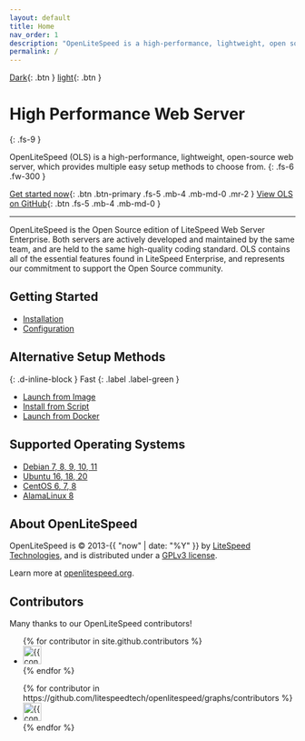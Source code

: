 ```yaml
---
layout: default
title: Home
nav_order: 1
description: "OpenLiteSpeed is a high-performance, lightweight, open source HTTP server."
permalink: /
---
```


[Dark](http://example.com/){: .btn }
[light](http://example.com/){: .btn }

# High Performance Web Server
{: .fs-9 }

OpenLiteSpeed (OLS) is a high-performance, lightweight, open-source web server, which provides multiple easy setup methods to choose from.
{: .fs-6 .fw-300 }

[Get started now](#getting-started){: .btn .btn-primary .fs-5 .mb-4 .mb-md-0 .mr-2 } [View OLS on GitHub](https://github.com/litespeedtech/openlitespeed){: .btn .fs-5 .mb-4 .mb-md-0 }

---

OpenLiteSpeed is the Open Source edition of LiteSpeed Web Server Enterprise. Both servers are actively developed and maintained by the same team, and are held to the same high-quality coding standard. OLS contains all of the essential features found in LiteSpeed Enterprise, and represents our commitment to support the Open Source community.

## Getting Started
- [Installation](/docs/docs/installation/repo) 
- [Configuration](/docs/configuration)

## Alternative Setup Methods
{: .d-inline-block }
Fast
{: .label .label-green }

- [Launch from Image](/docs/docs/installation/image) 
- [Install from Script](/docs/docs/installation/script) 
- [Launch from Docker](/docs/docs/installation/docker) 


## Supported Operating Systems 

- [Debian 7, 8, 9, 10, 11](https://www.debian.org/distrib/)
- [Ubuntu 16, 18, 20](https://www.ubuntu.com/download)
- [CentOS 6, 7, 8](https://www.centos.org/download/)
- [AlamaLinux 8](https://mirrors.almalinux.org/isos.html)



## About OpenLiteSpeed

OpenLiteSpeed is &copy; 2013-{{ "now" | date: "%Y" }} by [LiteSpeed Technologies](https://www.litespeedtech.com/), and is distributed under a [GPLv3 license](https://www.litespeedtech.com/open-source/openlitespeed).

Learn more at [openlitespeed.org](https://openlitespeed.org).


## Contributors
Many thanks to our OpenLiteSpeed contributors!

<ul class="list-style-none">
{% for contributor in site.github.contributors %}
  <li class="d-inline-block mr-1">
     <a href="{{ contributor.html_url }}"><img src="{{ contributor.avatar_url }}" width="32" height="32" alt="{{ contributor.login }}"/></a>
  </li>
{% endfor %}
</ul>

<ul class="list-style-none">
{% for contributor in https://github.com/litespeedtech/openlitespeed/graphs/contributors %}
  <li class="d-inline-block mr-1">
     <a href="{{ contributor.html_url }}"><img src="{{ contributor.avatar_url }}" width="32" height="32" alt="{{ contributor.login }}"/></a>
  </li>
{% endfor %}
</ul>
